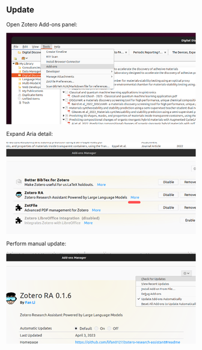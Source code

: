 ## Update

Open Zotero Add-ons panel:

![Open add-ons panel](../assets/screenshots/2023-04-12-04-03-44.png)

Expand Aria detail:

![Expand plugin detail](../assets/screenshots/2023-04-12-04-06-14.png)

Perform manual update:

![Manual update](../assets/screenshots/2023-04-12-04-07-55.png)